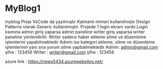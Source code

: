 # MyBlog1
myblog
Proje VsCode da yazılmıştır
Katmanlı mimari kullanılmıştır
Design Patterns olarak Generic kullanılmıştır.
Projede 1 login ekranı vardır.Login ksımına admin giriş yaparsa admin paneline writer giriş yaparsa writer paneline yönlendirilir.
Writer sadece haber ekleme silme ve düzenleme işlemlerini yapabilmektedir
Admin ise kategori ekleme, silme ve düzenleme işlemlerinin yanı sıra yorum silme yapbalimektedir
Admin:
admin@gmail.com
şifre : 123456
Writer :
writer@gmail.com
şifre : 123456


azure link : https://news5434.azurewebsites.net/
